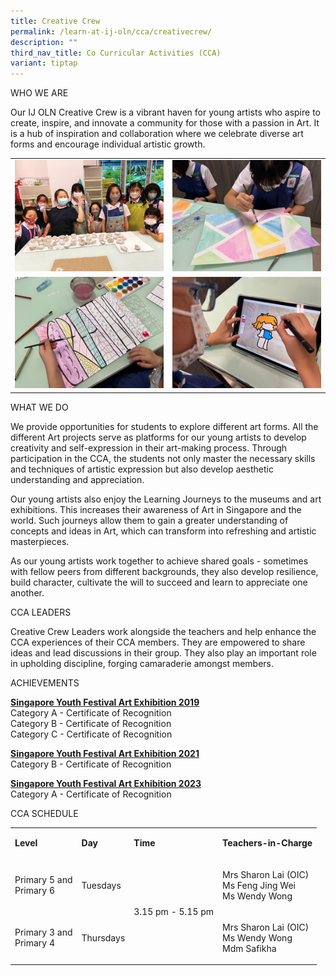 ```yaml
---
title: Creative Crew
permalink: /learn-at-ij-oln/cca/creativecrew/
description: ""
third_nav_title: Co Curricular Activities (CCA)
variant: tiptap
---
```

<p>WHO WE ARE</p><p>Our IJ OLN Creative Crew is a vibrant haven for young artists who aspire to create, inspire, and innovate a community for those with a passion in Art. It is a hub of inspiration and collaboration where we celebrate diverse art forms and encourage individual artistic growth.</p><table><tbody><tr><td rowspan="1" colspan="1"><div class="isomer-image-wrapper"><img style="width: 100%" height="auto" width="100%" alt="" src="/images/CCAPics/CCrew1w.jpg"></div></td><td rowspan="1" colspan="1"><div class="isomer-image-wrapper"><img style="width: 100%" height="auto" width="100%" alt="" src="/images/CCAPics/CCrew2w.jpg"></div></td></tr><tr><td rowspan="1" colspan="1"><div class="isomer-image-wrapper"><img style="width: 100%" height="auto" width="100%" alt="" src="/images/CCAPics/CCrew3w.jpg"></div></td><td rowspan="1" colspan="1"><div class="isomer-image-wrapper"><img style="width: 100%" height="auto" width="100%" alt="" src="/images/CCAPics/CCrew4w.jpg"></div></td></tr></tbody></table><p>WHAT WE DO</p><p>We provide opportunities for students to explore different art forms. All the different Art projects serve as platforms for our young artists to develop creativity and self-expression in their art-making process. Through participation in the CCA, the students not only master the necessary skills and techniques of artistic expression but also develop aesthetic understanding and appreciation.</p><p>Our young artists also enjoy the Learning Journeys to the museums and art exhibitions. This increases their awareness of Art in Singapore and the world. Such journeys allow them to gain a greater understanding of concepts and ideas in Art, which can transform into refreshing and artistic masterpieces.</p><p>As our young artists work together to achieve shared goals - sometimes with fellow peers from different backgrounds, they also develop resilience, build character, cultivate the will to succeed and learn to appreciate one another.</p><p>CCA LEADERS</p><p>Creative Crew Leaders work alongside the teachers and help enhance the CCA experiences of their CCA members. They are empowered to share ideas and lead discussions in their group. They also play an important role in upholding discipline, forging camaraderie amongst members.</p><p>ACHIEVEMENTS</p><p><strong><u>Singapore Youth Festival Art Exhibition 2019</u></strong><br>Category A - Certificate of Recognition<br>Category B - Certificate of Recognition<br>Category C - Certificate of Recognition</p><p><strong><u>Singapore Youth Festival Art Exhibition 2021</u></strong><br>Category B - Certificate of Recognition</p><p><strong><u>Singapore Youth Festival Art Exhibition 2023</u></strong><br>Category A - Certificate of Recognition</p><p>CCA SCHEDULE</p><table><tbody><tr><td rowspan="1" colspan="1"><p><strong>Level</strong></p></td><td rowspan="1" colspan="1"><p><strong>Day</strong></p></td><td rowspan="1" colspan="1"><p><strong>Time</strong></p></td><td rowspan="1" colspan="1"><p><strong>Teachers-in-Charge</strong></p></td></tr><tr><td rowspan="1" colspan="1"><p>Primary 5 and<br>Primary 6</p></td><td rowspan="1" colspan="1"><p>Tuesdays</p></td><td rowspan="2" colspan="1"><p>3.15 pm - 5.15 pm</p></td><td rowspan="1" colspan="1"><p>Mrs Sharon Lai (OIC)<br>Ms Feng Jing Wei<br>Ms Wendy Wong</p></td></tr><tr><td rowspan="1" colspan="1"><p>Primary 3 and<br>Primary 4</p></td><td rowspan="1" colspan="1"><p>Thursdays</p></td><td rowspan="1" colspan="1"><p>Mrs Sharon Lai (OIC)<br>Ms Wendy Wong<br>Mdm Safikha</p></td></tr></tbody></table><p></p>
